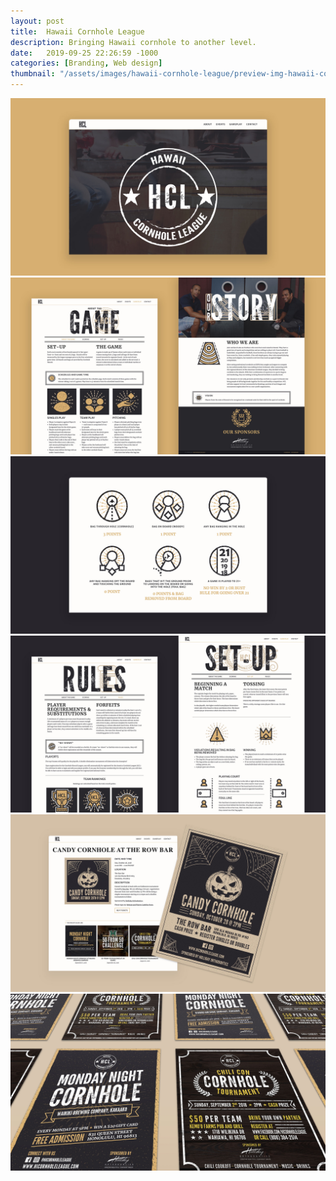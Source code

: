 ```yaml
---
layout: post
title:  Hawaii Cornhole League
description: Bringing Hawaii cornhole to another level.
date:   2019-09-25 22:26:59 -1000
categories: [Branding, Web design]
thumbnail: "/assets/images/hawaii-cornhole-league/preview-img-hawaii-cornhole-league.jpg"
---
```


<section class="post-single">
    <img class="--animated" alt="Hawaii Cornhole League - Landing Page" src="/assets/images/hawaii-cornhole-league/hawaii-cornhole-league-landing-page.jpg">
    <img class="--animated" alt="Hawaii Cornhole League - Web Sections" src="/assets/images/hawaii-cornhole-league/hawaii-cornhole-league-web-pages-0.jpg">
    <img class="--animated" alt="Hawaii Cornhole League - Icon Designs" src="/assets/images/hawaii-cornhole-league/hawaii-cornhole-league-scoring-icons.jpg">
    <img class="--animated" alt="Hawaii Cornhole League - Web Sections" src="/assets/images/hawaii-cornhole-league/hawaii-cornhole-league-web-pages-1.jpg">
    <img class="--animated" alt="Hawaii Cornhole League - Web Sections & Flyer" src="/assets/images/hawaii-cornhole-league/hawaii-cornhole-league-events-page-and-flyer.jpg">
    <img class="--animated" alt="Hawaii Cornhole League - Flyers" src="/assets/images/hawaii-cornhole-league/hawaii-cornhole-league-flyer.jpg">
</section>